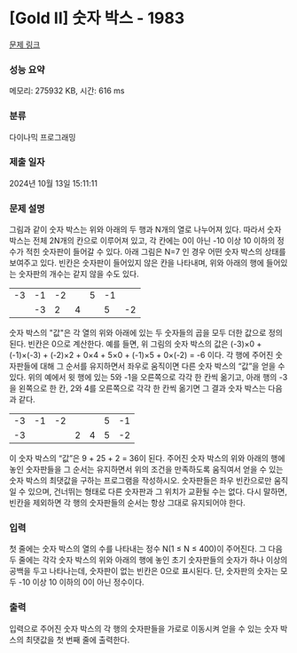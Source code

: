 # [Gold II] 숫자 박스 - 1983 

[문제 링크](https://www.acmicpc.net/problem/1983) 

### 성능 요약

메모리: 275932 KB, 시간: 616 ms

### 분류

다이나믹 프로그래밍

### 제출 일자

2024년 10월 13일 15:11:11

### 문제 설명

<p>그림과 같이 숫자 박스는 위와 아래의 두 행과 N개의 열로 나누어져 있다. 따라서 숫자 박스는 전체 2N개의 칸으로 이루어져 있고, 각 칸에는 0이 아닌 -10 이상 10 이하의 정수가 적힌 숫자판이 들어갈 수 있다. 아래 그림은 N=7 인 경우 어떤 숫자 박스의 상태를 보여주고 있다. 빈칸은 숫자판이 들어있지 않은 칸을 나타내며, 위와 아래의 행에 들어있는 숫자판의 개수는 같지 않을 수도 있다.</p>

<table class="table table-bordered td-center table-center-35 td-width-5">
	<tbody>
		<tr>
			<td>-3</td>
			<td>-1</td>
			<td>-2</td>
			<td> </td>
			<td>5</td>
			<td>-1</td>
			<td> </td>
		</tr>
		<tr>
			<td> </td>
			<td>-3</td>
			<td>2</td>
			<td>4</td>
			<td> </td>
			<td>5</td>
			<td>-2</td>
		</tr>
	</tbody>
</table>

<p>숫자 박스의 "값"은 각 열의 위와 아래에 있는 두 숫자들의 곱을 모두 더한 값으로 정의된다. 빈칸은 0으로 계산한다. 예를 들면, 위 그림의 숫자 박스의 값은 (-3)×0 + (-1)×(-3) + (-2)×2 + 0×4 + 5×0 + (-1)×5 + 0×(-2) = -6 이다. 각 행에 주어진 숫자판들에 대해 그 순서를 유지하면서 좌우로 움직이면 다른 숫자 박스의 “값”을 얻을 수 있다. 위의 예에서 윗 행에 있는 5와 -1을 오른쪽으로 각각 한 칸씩 옮기고, 아래 행의 -3을 왼쪽으로 한 칸, 2와 4를 오른쪽으로 각각 한 칸씩 옮기면 그 결과 숫자 박스는 다음과 같다.</p>

<table class="table table-bordered td-center table-center-35 td-width-5">
	<tbody>
		<tr>
			<td>-3</td>
			<td>-1</td>
			<td>-2</td>
			<td> </td>
			<td> </td>
			<td>5</td>
			<td>-1</td>
		</tr>
		<tr>
			<td>-3</td>
			<td> </td>
			<td> </td>
			<td>2</td>
			<td>4</td>
			<td>5</td>
			<td>-2</td>
		</tr>
	</tbody>
</table>

<p>이 숫자 박스의 “값”은 9 + 25 + 2 = 36이 된다. 주어진 숫자 박스의 위와 아래의 행에 놓인 숫자판들을 그 순서는 유지하면서 위의 조건을 만족하도록 움직여서 얻을 수 있는 숫자 박스의 최댓값을 구하는 프로그램을 작성하시오. 숫자판들은 좌우 빈칸으로만 움직일 수 있으며, 건너뛰는 형태로 다른 숫자판과 그 위치가 교환될 수는 없다. 다시 말하면, 빈칸을 제외하면 각 행의 숫자판들의 순서는 항상 그대로 유지되어야 한다.</p>

### 입력 

 <p>첫 줄에는 숫자 박스의 열의 수를 나타내는 정수 N(1 ≤ N ≤ 400)이 주어진다. 그 다음 두 줄에는 각각 숫자 박스의 위와 아래의 행에 놓인 초기 숫자판들의 숫자가 하나 이상의 공백을 두고 나타나는데, 숫자판이 없는 빈칸은 0으로 표시된다. 단, 숫자판의 숫자는 모두 -10 이상 10 이하의 0이 아닌 정수이다.</p>

### 출력 

 <p>입력으로 주어진 숫자 박스의 각 행의 숫자판들을 가로로 이동시켜 얻을 수 있는 숫자 박스의 최댓값을 첫 번째 줄에 출력한다.</p>

